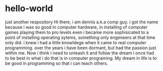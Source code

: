 # hello-world
just another respository
Hi there, i am dennis a.k.a comp guy. i got the name because i was so good in computer hardware, in installing of computer games playing them to pro levels even i became more sophisicated to a point of installing operating sytems, something only engeneers at that time only did. i knew i had a little knowldege when it came to real computer programming. over the years i have been dormant, but had the passion just within me. Now i think i need to unleash it and follow the dream i once had to be best in what i do that is in computer programing.
My dream in life is to be good in programming so that i can teach others.
